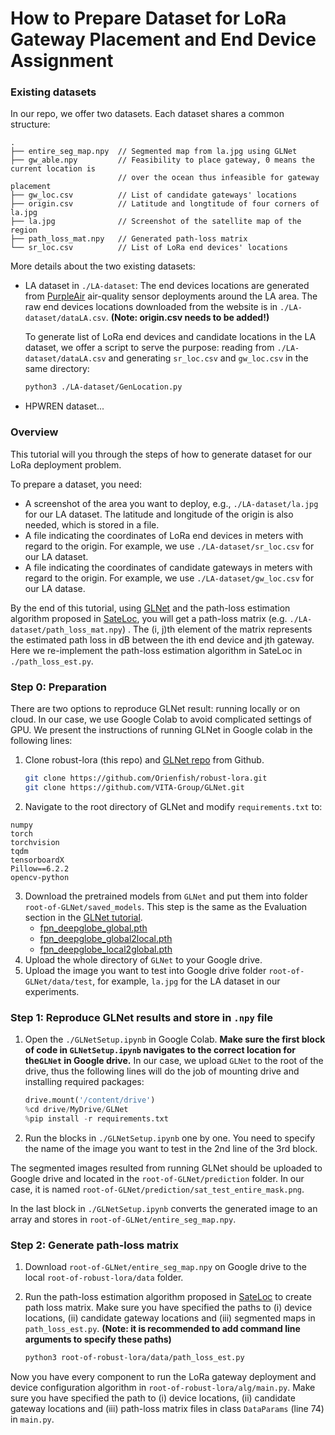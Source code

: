# How to Prepare Dataset for LoRa Gateway Placement and End Device Assignment

### Existing datasets

In our repo, we offer two datasets. Each dataset shares a common structure:

```
.
├── entire_seg_map.npy  // Segmented map from la.jpg using GLNet
├── gw_able.npy         // Feasibility to place gateway, 0 means the current location is
                        // over the ocean thus infeasible for gateway placement
├── gw_loc.csv          // List of candidate gateways' locations 
├── origin.csv          // Latitude and longtitude of four corners of la.jpg
├── la.jpg              // Screenshot of the satellite map of the region
├── path_loss_mat.npy   // Generated path-loss matrix
└── sr_loc.csv          // List of LoRa end devices' locations
```

More details about the two existing datasets:

* LA dataset in `./LA-dataset`: The end devices locations are generated from [PurpleAir](https://www2.purpleair.com/) air-quality sensor deployments around the LA area. The raw end devices locations downloaded from the website is in `./LA-dataset/dataLA.csv`. **(Note: origin.csv needs to be added!)**

  To generate list of LoRa end devices and candidate locations in the LA dataset, we offer a script to serve the purpose:  reading from `./LA-dataset/dataLA.csv` and generating `sr_loc.csv` and `gw_loc.csv` in the same directory:

  ```bash
  python3 ./LA-dataset/GenLocation.py
  ```

* HPWREN dataset...

### Overview

This tutorial will you through the steps of how to generate dataset for our LoRa deployment problem.

To prepare a dataset, you need:

* A screenshot of the area you want to deploy, e.g., `./LA-dataset/la.jpg` for our LA dataset. The latitude and longitude of the origin is also needed, which is stored in a file.
* A file indicating the coordinates of LoRa end devices in meters with regard to the origin. For example, we use `./LA-dataset/sr_loc.csv` for our LA dataset.
* A file indicating the coordinates of candidate gateways in meters with regard to the origin. For example, we use `./LA-dataset/gw_loc.csv` for our LA datase.

By the end of this tutorial, using [GLNet](https://github.com/VITA-Group/GLNet) and the path-loss estimation algorithm proposed in [SateLoc](https://ieeexplore.ieee.org/abstract/document/9111031), you will get a path-loss matrix (e.g. `./LA-dataset/path_loss_mat.npy`) . The (i, j)th element of the matrix represents the estimated path loss in dB between the ith end device and jth gateway. Here we re-implement the path-loss estimation algorithm in SateLoc in `./path_loss_est.py`.

### Step 0: Preparation 

There are two options to reproduce GLNet result: running locally or on cloud. In our case, we use Google Colab to avoid complicated settings of GPU. We present the instructions of running GLNet in Google colab in the following lines:

1. Clone robust-lora (this repo) and [GLNet repo](https://github.com/VITA-Group/GLNet) from Github. 

   ```bash
   git clone https://github.com/Orienfish/robust-lora.git
   git clone https://github.com/VITA-Group/GLNet.git
   ```

2. Navigate to the root directory of GLNet and modify `requirements.txt` to:

```
numpy
torch
torchvision
tqdm
tensorboardX
Pillow==6.2.2
opencv-python
```

3. Download the pretrained models from `GLNet` and put them into folder `root-of-GLNet/saved_models`. This step is the same as the Evaluation section in the [GLNet tutorial](https://github.com/VITA-Group/GLNet).
   * [fpn_deepglobe_global.pth](https://drive.google.com/file/d/1xUJoNEzj5LeclH9tHXZ2VsEI9LpC77kQ/view?usp=sharing)
   * [fpn_deepglobe_global2local.pth](https://drive.google.com/file/d/1_lCzi2KIygcrRcvBJ31G3cBwAMibn_AS/view?usp=sharing)
   * [fpn_deepglobe_local2global.pth](https://drive.google.com/file/d/198EcAO7VN8Ujn4N4FBg3sRgb8R_UKhYv/view?usp=sharing)
4. Upload the whole directory of `GLNet` to your Google drive. 
5. Upload the image you want to test into Google drive folder `root-of-GLNet/data/test`, for example, `la.jpg` for the LA dataset in our experiments.

### Step 1: Reproduce GLNet results and store in `.npy` file

1. Open the `./GLNetSetup.ipynb` in Google Colab. **Make sure the first block of code in `GLNetSetup.ipynb` navigates to the correct location for the`GLNet` in Google drive.** In our case, we upload `GLNet` to the root of the drive, thus the following lines will do the job of mounting drive and installing required packages:

   ```python
   drive.mount('/content/drive')
   %cd drive/MyDrive/GLNet
   %pip install -r requirements.txt
   ```

2. Run the blocks in `./GLNetSetup.ipynb` one by one. You need to specify the name of the image you want to test in the 2nd line of the 3rd block.

The segmented images resulted from running GLNet should be uploaded to Google drive and located in the `root-of-GLNet/prediction` folder. In our case, it is named `root-of-GLNet/prediction/sat_test_entire_mask.png`. 

In the last block in `./GLNetSetup.ipynb` converts the generated image to an array and stores in `root-of-GLNet/entire_seg_map.npy`.

### Step 2: Generate path-loss matrix 

1. Download `root-of-GLNet/entire_seg_map.npy` on Google drive to the local `root-of-robust-lora/data` folder. 

2. Run the path-loss estimation algorithm proposed in [SateLoc](https://ieeexplore.ieee.org/abstract/document/9111031) to create path loss matrix. Make sure you have specified the paths to (i) device locations, (ii) candidate gateway locations and (iii) segmented maps in `path_loss_est.py`. **(Note: it is recommended to add command line arguments to specify these paths)**

   ```bash
   python3 root-of-robust-lora/data/path_loss_est.py
   ```

Now you have every component to run the LoRa gateway deployment and device configuration algorithm in `root-of-robust-lora/alg/main.py`. Make sure you have specified the path to (i) device locations, (ii) candidate gateway locations and (iii) path-loss matrix files in class `DataParams` (line 74) in `main.py`.

